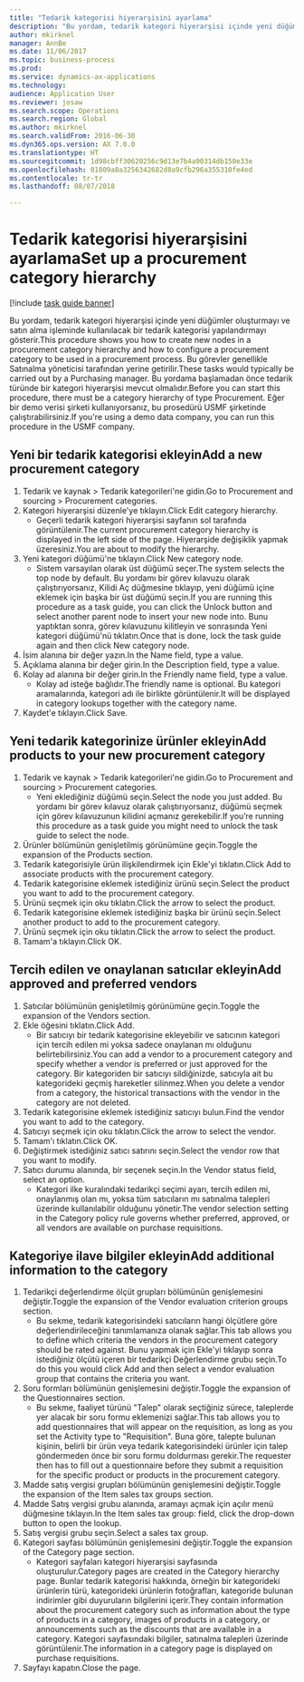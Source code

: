 ```yaml
--- 
title: "Tedarik kategorisi hiyerarşisini ayarlama"
description: "Bu yordam, tedarik kategori hiyerarşisi içinde yeni düğümler oluşturmayı ve satın alma işleminde kullanılacak bir tedarik kategorisi yapılandırmayı gösterir."
author: mkirknel
manager: AnnBe
ms.date: 11/06/2017
ms.topic: business-process
ms.prod: 
ms.service: dynamics-ax-applications
ms.technology: 
audience: Application User
ms.reviewer: josaw
ms.search.scope: Operations
ms.search.region: Global
ms.author: mkirknel
ms.search.validFrom: 2016-06-30
ms.dyn365.ops.version: AX 7.0.0
ms.translationtype: HT
ms.sourcegitcommit: 1d98cbff30620256c9d13e7b4a90314db150e33e
ms.openlocfilehash: 01809a8a3256342682d8a9cfb296a355310fe4ed
ms.contentlocale: tr-tr
ms.lasthandoff: 08/07/2018

---
```

# <a name="set-up-a-procurement-category-hierarchy"></a><span data-ttu-id="7a167-103">Tedarik kategorisi hiyerarşisini ayarlama</span><span class="sxs-lookup"><span data-stu-id="7a167-103">Set up a procurement category hierarchy</span></span>

[!include [task guide banner](../../includes/task-guide-banner.md)]

<span data-ttu-id="7a167-104">Bu yordam, tedarik kategori hiyerarşisi içinde yeni düğümler oluşturmayı ve satın alma işleminde kullanılacak bir tedarik kategorisi yapılandırmayı gösterir.</span><span class="sxs-lookup"><span data-stu-id="7a167-104">This procedure shows you how to create new nodes in a procurement category hierarchy and how to configure a procurement category to be used in a procurement process.</span></span> <span data-ttu-id="7a167-105">Bu görevler genellikle Satınalma yöneticisi tarafından yerine getirilir.</span><span class="sxs-lookup"><span data-stu-id="7a167-105">These tasks would typically be carried out by a Purchasing manager.</span></span> <span data-ttu-id="7a167-106">Bu yordama başlamadan önce tedarik türünde bir kategori hiyerarşisi mevcut olmalıdır.</span><span class="sxs-lookup"><span data-stu-id="7a167-106">Before you can start this procedure, there must be a category hierarchy of type Procurement.</span></span> <span data-ttu-id="7a167-107">Eğer bir demo verisi şirketi kullanıyorsanız, bu prosedürü USMF şirketinde çalıştırabilirsiniz.</span><span class="sxs-lookup"><span data-stu-id="7a167-107">If you're using a demo data company, you can run this procedure in the USMF company.</span></span>


## <a name="add-a-new-procurement-category"></a><span data-ttu-id="7a167-108">Yeni bir tedarik kategorisi ekleyin</span><span class="sxs-lookup"><span data-stu-id="7a167-108">Add a new procurement category</span></span>
1. <span data-ttu-id="7a167-109">Tedarik ve kaynak > Tedarik kategorileri'ne gidin.</span><span class="sxs-lookup"><span data-stu-id="7a167-109">Go to Procurement and sourcing > Procurement categories.</span></span>
2. <span data-ttu-id="7a167-110">Kategori hiyerarşisi düzenle'ye tıklayın.</span><span class="sxs-lookup"><span data-stu-id="7a167-110">Click Edit category hierarchy.</span></span>
    * <span data-ttu-id="7a167-111">Geçerli tedarik kategori hiyerarşisi sayfanın sol tarafında görüntülenir.</span><span class="sxs-lookup"><span data-stu-id="7a167-111">The current procurement category hierarchy is displayed in the left side of the page.</span></span> <span data-ttu-id="7a167-112">Hiyerarşide değişiklik yapmak üzeresiniz.</span><span class="sxs-lookup"><span data-stu-id="7a167-112">You  are about to modify the hierarchy.</span></span>  
3. <span data-ttu-id="7a167-113">Yeni kategori düğümü'ne tıklayın.</span><span class="sxs-lookup"><span data-stu-id="7a167-113">Click New category node.</span></span>
    * <span data-ttu-id="7a167-114">Sistem varsayılan olarak üst düğümü seçer.</span><span class="sxs-lookup"><span data-stu-id="7a167-114">The system selects the top node by default.</span></span> <span data-ttu-id="7a167-115">Bu yordamı bir görev kılavuzu olarak çalıştırıyorsanız, Kilidi Aç düğmesine tıklayıp, yeni düğümü içine eklemek için başka bir üst düğümü seçin.</span><span class="sxs-lookup"><span data-stu-id="7a167-115">If you are running this procedure as a task guide, you can click the Unlock button and select another parent node to insert your new node into.</span></span> <span data-ttu-id="7a167-116">Bunu yaptıktan sonra, görev kılavuzunu kilitleyin ve sonrasında Yeni kategori düğümü'nü tıklatın.</span><span class="sxs-lookup"><span data-stu-id="7a167-116">Once that is done, lock the task guide again and then click New category node.</span></span>  
4. <span data-ttu-id="7a167-117">İsim alanına bir değer yazın.</span><span class="sxs-lookup"><span data-stu-id="7a167-117">In the Name field, type a value.</span></span>
5. <span data-ttu-id="7a167-118">Açıklama alanına bir değer girin.</span><span class="sxs-lookup"><span data-stu-id="7a167-118">In the Description field, type a value.</span></span>
6. <span data-ttu-id="7a167-119">Kolay ad alanına bir değer girin.</span><span class="sxs-lookup"><span data-stu-id="7a167-119">In the Friendly name field, type a value.</span></span>
    * <span data-ttu-id="7a167-120">Kolay ad isteğe bağlıdır.</span><span class="sxs-lookup"><span data-stu-id="7a167-120">The friendly name is optional.</span></span> <span data-ttu-id="7a167-121">Bu kategori aramalarında, kategori adı ile birlikte görüntülenir.</span><span class="sxs-lookup"><span data-stu-id="7a167-121">It will be displayed in category lookups together with the category name.</span></span>  
7. <span data-ttu-id="7a167-122">Kaydet'e tıklayın.</span><span class="sxs-lookup"><span data-stu-id="7a167-122">Click Save.</span></span>

## <a name="add-products-to-your-new-procurement-category"></a><span data-ttu-id="7a167-123">Yeni tedarik kategorinize ürünler ekleyin</span><span class="sxs-lookup"><span data-stu-id="7a167-123">Add products to your new procurement category</span></span>
1. <span data-ttu-id="7a167-124">Tedarik ve kaynak > Tedarik kategorileri'ne gidin.</span><span class="sxs-lookup"><span data-stu-id="7a167-124">Go to Procurement and sourcing > Procurement categories.</span></span>
    * <span data-ttu-id="7a167-125">Yeni eklediğiniz düğümü seçin.</span><span class="sxs-lookup"><span data-stu-id="7a167-125">Select the node you just added.</span></span> <span data-ttu-id="7a167-126">Bu yordamı bir görev kılavuz olarak çalıştırıyorsanız, düğümü seçmek için görev kılavuzunun kilidini açmanız gerekebilir.</span><span class="sxs-lookup"><span data-stu-id="7a167-126">If you’re running this procedure as a task guide you might need to unlock the task guide to select the node.</span></span>  
2. <span data-ttu-id="7a167-127">Ürünler bölümünün genişletilmiş görünümüne geçin.</span><span class="sxs-lookup"><span data-stu-id="7a167-127">Toggle the expansion of the Products section.</span></span>
3. <span data-ttu-id="7a167-128">Tedarik kategorisiyle ürün ilişkilendirmek için Ekle'yi tıklatın.</span><span class="sxs-lookup"><span data-stu-id="7a167-128">Click Add to associate products with the procurement category.</span></span>
4. <span data-ttu-id="7a167-129">Tedarik kategorisine eklemek istediğiniz ürünü seçin.</span><span class="sxs-lookup"><span data-stu-id="7a167-129">Select the product you want to add to the procurement category.</span></span>
5. <span data-ttu-id="7a167-130">Ürünü seçmek için oku tıklatın.</span><span class="sxs-lookup"><span data-stu-id="7a167-130">Click the arrow to select the product.</span></span>
6. <span data-ttu-id="7a167-131">Tedarik kategorisine eklemek istediğiniz başka bir ürünü seçin.</span><span class="sxs-lookup"><span data-stu-id="7a167-131">Select another product to add to the procurement category.</span></span>
7. <span data-ttu-id="7a167-132">Ürünü seçmek için oku tıklatın.</span><span class="sxs-lookup"><span data-stu-id="7a167-132">Click the arrow to select the product.</span></span>
8. <span data-ttu-id="7a167-133">Tamam'a tıklayın.</span><span class="sxs-lookup"><span data-stu-id="7a167-133">Click OK.</span></span>

## <a name="add-approved-and-preferred-vendors"></a><span data-ttu-id="7a167-134">Tercih edilen ve onaylanan satıcılar ekleyin</span><span class="sxs-lookup"><span data-stu-id="7a167-134">Add approved and preferred vendors</span></span>
1. <span data-ttu-id="7a167-135">Satıcılar bölümünün genişletilmiş görünümüne geçin.</span><span class="sxs-lookup"><span data-stu-id="7a167-135">Toggle the expansion of the Vendors section.</span></span>
2. <span data-ttu-id="7a167-136">Ekle öğesini tıklatın.</span><span class="sxs-lookup"><span data-stu-id="7a167-136">Click Add.</span></span>
    * <span data-ttu-id="7a167-137">Bir satıcıyı bir tedarik kategorisine ekleyebilir ve satıcının kategori için tercih edilen mi yoksa sadece onaylanan mı olduğunu belirtebilirsiniz.</span><span class="sxs-lookup"><span data-stu-id="7a167-137">You can add a vendor to a procurement category and specify whether a vendor is preferred or just approved for the category.</span></span> <span data-ttu-id="7a167-138">Bir kategoriden bir satıcıyı sildiğinizde, satıcıyla ait bu kategorideki geçmiş hareketler silinmez.</span><span class="sxs-lookup"><span data-stu-id="7a167-138">When you delete a vendor from a category, the historical transactions with the vendor in the category are not deleted.</span></span>   
3. <span data-ttu-id="7a167-139">Tedarik kategorisine eklemek istediğiniz satıcıyı bulun.</span><span class="sxs-lookup"><span data-stu-id="7a167-139">Find the vendor you want to add to the category.</span></span>
4. <span data-ttu-id="7a167-140">Satıcıyı seçmek için oku tıklatın.</span><span class="sxs-lookup"><span data-stu-id="7a167-140">Click the arrow to select the vendor.</span></span>
5. <span data-ttu-id="7a167-141">Tamam'ı tıklatın.</span><span class="sxs-lookup"><span data-stu-id="7a167-141">Click OK.</span></span>
6. <span data-ttu-id="7a167-142">Değiştirmek istediğiniz satıcı satırını seçin.</span><span class="sxs-lookup"><span data-stu-id="7a167-142">Select the vendor row that you want to modify.</span></span>
7. <span data-ttu-id="7a167-143">Satıcı durumu alanında, bir seçenek seçin.</span><span class="sxs-lookup"><span data-stu-id="7a167-143">In the Vendor status field, select an option.</span></span>
    * <span data-ttu-id="7a167-144">Kategori ilke kuralındaki tedarikçi seçimi ayarı, tercih edilen mi, onaylanmış olan mı, yoksa tüm satıcıların mı satınalma talepleri üzerinde kullanılabilir olduğunu yönetir.</span><span class="sxs-lookup"><span data-stu-id="7a167-144">The vendor selection setting in the Category policy rule governs whether preferred, approved, or all vendors are available on purchase requisitions.</span></span>   

## <a name="add-additional-information-to-the-category"></a><span data-ttu-id="7a167-145">Kategoriye ilave bilgiler ekleyin</span><span class="sxs-lookup"><span data-stu-id="7a167-145">Add additional information to the category</span></span>
1. <span data-ttu-id="7a167-146">Tedarikçi değerlendirme ölçüt grupları bölümünün genişlemesini değiştir.</span><span class="sxs-lookup"><span data-stu-id="7a167-146">Toggle the expansion of the Vendor evaluation criterion groups section.</span></span>
    * <span data-ttu-id="7a167-147">Bu sekme, tedarik kategorisindeki satıcıların hangi ölçütlere göre değerlendirileceğini tanımlamanıza olanak sağlar.</span><span class="sxs-lookup"><span data-stu-id="7a167-147">This tab allows you to define which criteria the vendors in the procurement category should be rated against.</span></span> <span data-ttu-id="7a167-148">Bunu yapmak için Ekle'yi tıklayıp sonra istediğiniz ölçütü içeren bir tedarikçi Değerlendirme grubu seçin.</span><span class="sxs-lookup"><span data-stu-id="7a167-148">To do this you would click Add and then select a vendor evaluation group that contains the criteria you want.</span></span>  
2. <span data-ttu-id="7a167-149">Soru formları bölümünün genişlemesini değiştir.</span><span class="sxs-lookup"><span data-stu-id="7a167-149">Toggle the expansion of the Questionnaires section.</span></span>
    * <span data-ttu-id="7a167-150">Bu sekme, faaliyet türünü "Talep" olarak seçtiğiniz sürece, taleplerde yer alacak bir soru formu eklemenizi sağlar.</span><span class="sxs-lookup"><span data-stu-id="7a167-150">This tab allows you to add questionnaires that will appear on the requisition, as long as you set the Activity type to "Requisition".</span></span> <span data-ttu-id="7a167-151">Buna göre, talepte bulunan kişinin, belirli bir ürün veya tedarik kategorisindeki ürünler için talep göndermeden önce bir soru formu doldurması gerekir.</span><span class="sxs-lookup"><span data-stu-id="7a167-151">The requester then has to fill out a questionnaire before they submit a requisition for the specific product or products in the procurement category.</span></span>  
3. <span data-ttu-id="7a167-152">Madde satış vergisi grupları bölümünün genişlemesini değiştir.</span><span class="sxs-lookup"><span data-stu-id="7a167-152">Toggle the expansion of the Item sales tax groups section.</span></span>
4. <span data-ttu-id="7a167-153">Madde Satış vergisi grubu alanında, aramayı açmak için açılır menü düğmesine tıklayın.</span><span class="sxs-lookup"><span data-stu-id="7a167-153">In the Item sales tax group: field, click the drop-down button to open the lookup.</span></span>
5. <span data-ttu-id="7a167-154">Satış vergisi grubu seçin.</span><span class="sxs-lookup"><span data-stu-id="7a167-154">Select a sales tax group.</span></span>
6. <span data-ttu-id="7a167-155">Kategori sayfası bölümünün genişlemesini değiştir.</span><span class="sxs-lookup"><span data-stu-id="7a167-155">Toggle the expansion of the Category page section.</span></span>
    * <span data-ttu-id="7a167-156">Kategori sayfaları kategori hiyerarşisi sayfasında oluşturulur.</span><span class="sxs-lookup"><span data-stu-id="7a167-156">Category pages are created in the Category hierarchy page.</span></span> <span data-ttu-id="7a167-157">Bunlar tedarik kategorisi hakkında, örneğin bir kategorideki ürünlerin türü, kategorideki ürünlerin fotoğrafları, kategoride bulunan indirimler gibi duyuruların bilgilerini içerir.</span><span class="sxs-lookup"><span data-stu-id="7a167-157">They contain information about the procurement category such as information about the type of products in a category, images of products in a category, or announcements such as the discounts that are available in a category.</span></span> <span data-ttu-id="7a167-158">Kategori sayfasındaki bilgiler, satınalma talepleri üzerinde görüntülenir.</span><span class="sxs-lookup"><span data-stu-id="7a167-158">The information in a category page is displayed on purchase requisitions.</span></span>  
7. <span data-ttu-id="7a167-159">Sayfayı kapatın.</span><span class="sxs-lookup"><span data-stu-id="7a167-159">Close the page.</span></span>


